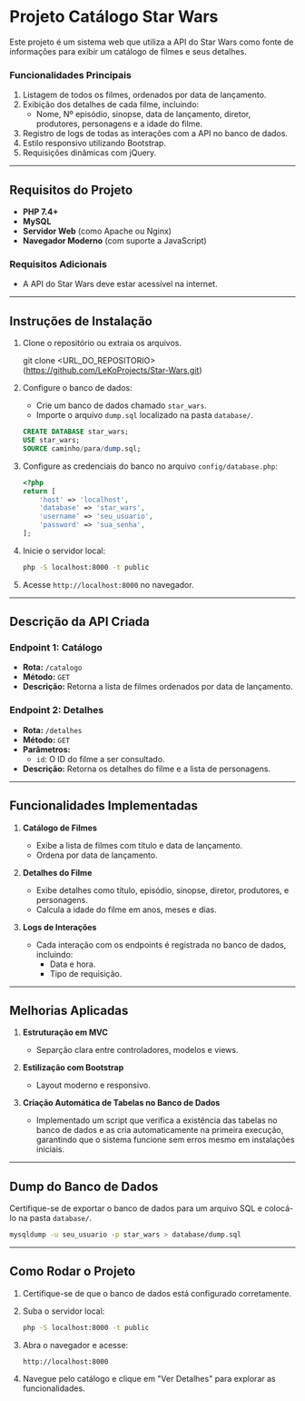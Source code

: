 # Projeto Catálogo Star Wars

Este projeto é um sistema web que utiliza a API do Star Wars como fonte de informações para exibir um catálogo de filmes e seus detalhes.

### Funcionalidades Principais
1. Listagem de todos os filmes, ordenados por data de lançamento.
2. Exibição dos detalhes de cada filme, incluindo:
   - Nome, Nº episódio, sinopse, data de lançamento, diretor, produtores, personagens e a idade do filme.
3. Registro de logs de todas as interações com a API no banco de dados.
4. Estilo responsivo utilizando Bootstrap.
5. Requisições dinâmicas com jQuery.

---

## Requisitos do Projeto
- **PHP 7.4+**
- **MySQL**
- **Servidor Web** (como Apache ou Nginx)
- **Navegador Moderno** (com suporte a JavaScript)

### Requisitos Adicionais
- A API do Star Wars deve estar acessível na internet.

---

## Instruções de Instalação

1. Clone o repositório ou extraia os arquivos.

   git clone <URL_DO_REPOSITORIO>(https://github.com/LeKoProjects/Star-Wars.git)

2. Configure o banco de dados:
   - Crie um banco de dados chamado `star_wars`.
   - Importe o arquivo `dump.sql` localizado na pasta `database/`.

   ```sql
   CREATE DATABASE star_wars;
   USE star_wars;
   SOURCE caminho/para/dump.sql;
   ```

3. Configure as credenciais do banco no arquivo `config/database.php`:
   ```php
   <?php
   return [
       'host' => 'localhost',
       'database' => 'star_wars',
       'username' => 'seu_usuario',
       'password' => 'sua_senha',
   ];
   ```

4. Inicie o servidor local:
   ```bash
   php -S localhost:8000 -t public
   ```

5. Acesse `http://localhost:8000` no navegador.

---

## Descrição da API Criada

### Endpoint 1: Catálogo
- **Rota:** `/catalogo`
- **Método:** `GET`
- **Descrição:** Retorna a lista de filmes ordenados por data de lançamento.

### Endpoint 2: Detalhes
- **Rota:** `/detalhes`
- **Método:** `GET`
- **Parâmetros:**
  - `id`: O ID do filme a ser consultado.
- **Descrição:** Retorna os detalhes do filme e a lista de personagens.

---

## Funcionalidades Implementadas

1. **Catálogo de Filmes**
   - Exibe a lista de filmes com título e data de lançamento.
   - Ordena por data de lançamento.

2. **Detalhes do Filme**
   - Exibe detalhes como título, episódio, sinopse, diretor, produtores, e personagens.
   - Calcula a idade do filme em anos, meses e dias.

3. **Logs de Interações**
   - Cada interação com os endpoints é registrada no banco de dados, incluindo:
     - Data e hora.
     - Tipo de requisição.
---

## Melhorias Aplicadas

1. **Estruturação em MVC**
   - Separção clara entre controladores, modelos e views.

2. **Estilização com Bootstrap**
   - Layout moderno e responsivo.

3. **Criação Automática de Tabelas no Banco de Dados**
   - Implementado um script que verifica a existência das tabelas no banco de dados e as cria automaticamente na primeira execução, garantindo que o sistema funcione sem erros mesmo em instalações iniciais.

---

## Dump do Banco de Dados
Certifique-se de exportar o banco de dados para um arquivo SQL e colocá-lo na pasta `database/`.

```bash
mysqldump -u seu_usuario -p star_wars > database/dump.sql
```

---

## Como Rodar o Projeto

1. Certifique-se de que o banco de dados está configurado corretamente.
2. Suba o servidor local:
   ```bash
   php -S localhost:8000 -t public
   ```
3. Abra o navegador e acesse:
   ```url
   http://localhost:8000
   ```

4. Navegue pelo catálogo e clique em "Ver Detalhes" para explorar as funcionalidades.

